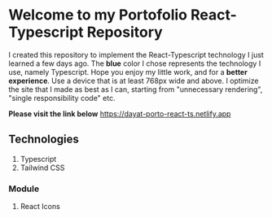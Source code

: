 # Welcome to my Portofolio React-Typescript Repository
I created this repository to implement the React-Typescript technology I just learned a few days ago. The **blue** color I chose represents the technology I use, namely Typescript. Hope you enjoy my little work, and for a **better experience**. Use a device that is at least 768px wide and above.
I optimize the site that I made as best as I can, starting from "unnecessary rendering", "single responsibility code" etc.

**Please visit the link below**
https://dayat-porto-react-ts.netlify.app

## Technologies
1. Typescript
2. Tailwind CSS

### Module
1. React Icons
